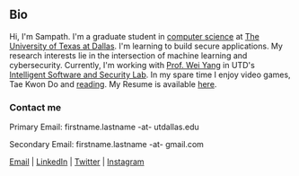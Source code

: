## Bio

Hi, I'm Sampath. I'm a graduate student in [computer science](https://cs.utdallas.edu/) at [The University of Texas at Dallas](https://www.utdallas.edu/). I'm learning to build secure applications. My research interests lie in the intersection of machine learning and cybersecurity. Currently, I'm working with [Prof. Wei Yang](http://youngwei.com/) in UTD's [Intelligent Software and Security Lab](https://isslabs.github.io/). In my spare time I enjoy video games, Tae Kwon Do and [reading](https://www.goodreads.com/user/show/43867777-sampath-grandhi). My Resume is available [here](https://drive.google.com/file/d/1eIXppooLrtHW-l7jsy5BGK08BfbhmniS/view?usp=sharing).

### Contact me

Primary Email: firstname.lastname -at- utdallas.edu

Secondary Email: firstname.lastname -at- gmail.com

[Email](mailto:sampath.grandhi@gmail.com) | [LinkedIn](https://www.linkedin.com/in/sampathgrandhi/) | [Twitter](http://twitter.com/12gsk/) | [Instagram](https://www.instagram.com/12gsk/)
